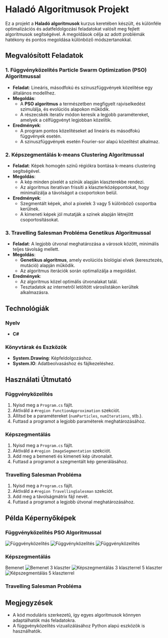 # Haladó Algoritmusok Projekt

Ez a projekt a **Haladó algoritmusok** kurzus keretében készült, és különféle optimalizációs és adatfeldolgozási feladatokat valósít meg fejlett algoritmusok segítségével. A megoldások célja az adott problémák hatékony és pontos megoldása különböző módszertanokkal.

## Megvalósított Feladatok

### 1. Függvényközelítés Particle Swarm Optimization (PSO) Algoritmussal
- **Feladat**: Lineáris, másodfokú és szinuszfüggvények közelítése egy általános modellhez.
- **Megoldás**:
  - A **PSO algoritmus** a természetben megfigyelt rajviselkedést szimulálja, és evolúciós alapokon működik.
  - A részecskék iteratív módon keresik a legjobb paramétereket, amelyek a célfüggvényt legjobban közelítik.
- **Eredmények**:
  - A program pontos közelítéseket ad lineáris és másodfokú függvények esetén.
  - A szinuszfüggvények esetén Fourier-sor alapú közelítést alkalmaz.

### 2. Képszegmentálás k-means Clustering Algoritmussal
- **Feladat**: Képek homogén színű régiókra bontása k-means clustering segítségével.
- **Megoldás**:
  - A kép minden pixelét a színük alapján klaszterekbe rendezi.
  - Az algoritmus iteratívan frissíti a klaszterközéppontokat, hogy minimalizálja a távolságot a csoportokon belül.
- **Eredmények**:
  - Szegmentált képek, ahol a pixelek 3 vagy 5 különböző csoportba kerülnek.
  - A kimeneti képek jól mutatják a színek alapján létrejött csoportosításokat.

### 3. Travelling Salesman Probléma Genetikus Algoritmussal
- **Feladat**: A legjobb útvonal meghatározása a városok között, minimális teljes távolság mellett.
- **Megoldás**:
  - **Genetikus algoritmus**, amely evolúciós biológiai elvek (keresztezés, mutáció) alapján működik.
  - Az algoritmus iterációk során optimalizálja a megoldást.
- **Eredmények**:
  - Az algoritmus közel optimális útvonalakat talál.
  - Tesztadatok az internetről letöltött városlistákon kerültek alkalmazásra.

## Technológiák

### Nyelv
- **C#**

### Könyvtárak és Eszközök
- **System.Drawing**: Képfeldolgozáshoz.
- **System.IO**: Adatbeolvasáshoz és fájlkezeléshez.

## Használati Útmutató

### Függvényközelítés
1. Nyisd meg a `Program.cs` fájlt.
2. Aktiváld a `#region FunctionApproximation` szekciót.
3. Állítsd be a paramétereket (`numParticles`, `numIterations`, stb.).
4. Futtasd a programot a legjobb paraméterek meghatározásához.

### Képszegmentálás
1. Nyisd meg a `Program.cs` fájlt.
2. Aktiváld a `#region ImageSegmentation` szekciót.
3. Add meg a bemeneti és kimeneti kép útvonalait.
4. Futtasd a programot a szegmentált kép generálásához.

### Travelling Salesman Probléma
1. Nyisd meg a `Program.cs` fájlt.
2. Aktiváld a `#region TravellingSalesman` szekciót.
3. Add meg a távolságmátrix fájl nevét.
4. Futtasd a programot a legjobb útvonal meghatározásához.

## Példa Képernyőképek

### Függvényközelítés PSO Algoritmussal
![Függvényközelítés](images/lin.PNG)
![Függvényközelítés](images/kvad.PNG)
![Függvényközelítés](images/sin.PNG)

### Képszegmentálás
Bemenet
![Bemenet](images/bem.PNG)
3 klaszter
![Képszegmentálás 3 klaszterrel](images/3.PNG)
5 klaszter
![Képszegmentálás 5 klaszterrel](images/5.PNG)

### Travelling Salesman Probléma

## Megjegyzések

- A kód moduláris szerkezetű, így egyes algoritmusok könnyen adaptálhatók más feladatokra.
- A függvényközelítés vizualizálásához Python alapú eszközök is használhatók.

